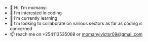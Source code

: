 - 👋 Hi, I’m momanyi
- 👀 I’m interested in coding
- 🌱 I’m currently learning 
- 💞️ I’m looking to collaborate on various sectors as far as coding is concerned
- 📫 reach me on +254113535069 or momanyivictor09@gmail.com

<!---
123i123/123i123 is a ✨ special ✨ repository because its `README.md` (this file) appears on your GitHub profile.
You can click the Preview link to take a look at your changes.
--->
